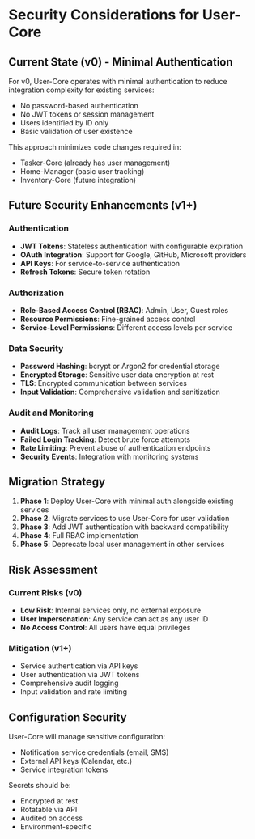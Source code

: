# Security Considerations for User-Core

## Current State (v0) - Minimal Authentication

For v0, User-Core operates with minimal authentication to reduce integration complexity for existing services:

- No password-based authentication
- No JWT tokens or session management  
- Users identified by ID only
- Basic validation of user existence

This approach minimizes code changes required in:
- Tasker-Core (already has user management)
- Home-Manager (basic user tracking)
- Inventory-Core (future integration)

## Future Security Enhancements (v1+)

### Authentication
- **JWT Tokens**: Stateless authentication with configurable expiration
- **OAuth Integration**: Support for Google, GitHub, Microsoft providers
- **API Keys**: For service-to-service authentication
- **Refresh Tokens**: Secure token rotation

### Authorization
- **Role-Based Access Control (RBAC)**: Admin, User, Guest roles
- **Resource Permissions**: Fine-grained access control
- **Service-Level Permissions**: Different access levels per service

### Data Security
- **Password Hashing**: bcrypt or Argon2 for credential storage
- **Encrypted Storage**: Sensitive user data encryption at rest
- **TLS**: Encrypted communication between services
- **Input Validation**: Comprehensive validation and sanitization

### Audit and Monitoring
- **Audit Logs**: Track all user management operations
- **Failed Login Tracking**: Detect brute force attempts
- **Rate Limiting**: Prevent abuse of authentication endpoints
- **Security Events**: Integration with monitoring systems

## Migration Strategy

1. **Phase 1**: Deploy User-Core with minimal auth alongside existing services
2. **Phase 2**: Migrate services to use User-Core for user validation
3. **Phase 3**: Add JWT authentication with backward compatibility
4. **Phase 4**: Full RBAC implementation
5. **Phase 5**: Deprecate local user management in other services

## Risk Assessment

### Current Risks (v0)
- **Low Risk**: Internal services only, no external exposure
- **User Impersonation**: Any service can act as any user ID
- **No Access Control**: All users have equal privileges

### Mitigation (v1+)
- Service authentication via API keys
- User authentication via JWT tokens
- Comprehensive audit logging
- Input validation and rate limiting

## Configuration Security

User-Core will manage sensitive configuration:
- Notification service credentials (email, SMS)
- External API keys (Calendar, etc.)
- Service integration tokens

Secrets should be:
- Encrypted at rest
- Rotatable via API
- Audited on access
- Environment-specific
